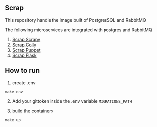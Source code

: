 ## Scrap

This repository handle the image built of PostgresSQL and RabbitMQ

The following microservices are integrated with postgres and RabbitMQ
1. [Scrap Scrapy](https://github.com/guimassoqueto/scrap-scrapy)
2. [Scrap Colly](https://github.com/guimassoqueto/scrap-colly)
3. [Scrap Puppet](https://github.com/guimassoqueto/scrap-puppet)
4. [Scrap Flask](https://github.com/guimassoqueto/scrap-flask)


## How to run
1. create .env
```shell
make env
```

2. Add your gittoken inside the .env variable `MIGRATIONS_PATH`

3. build the containers
```shell
make up
```
